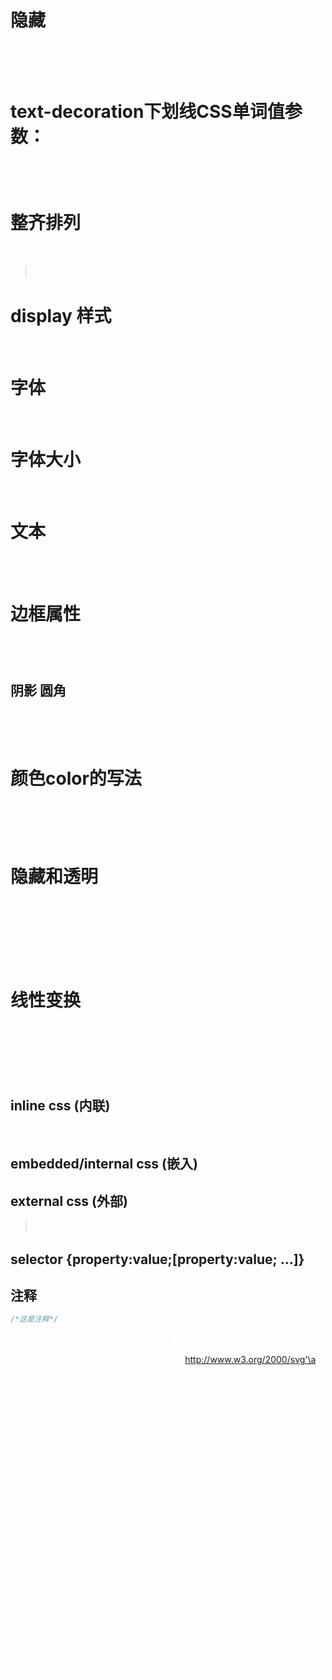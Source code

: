 # 隐藏
display: none;

a:link
a:Visit
a:hover


# text-decoration下划线CSS单词值参数：
none : 　无装饰
blink : 　闪烁
underline : 　下划线
line-through : 　贯穿线
overline : 　上划线


# 整齐排列
float:left
> 或者是什么grid的,,不怎么用呢...

# display 样式
inline
block
inline-block

# 字体
font-size:10px;
font-family
font-weight
font-height
# 字体大小
font-size

# 文本
text-align
text-indent
text-decoration
text-spacing
text-overflow
letter-spacing


# 边框属性
border-weight:10px;
border-style:[solid（默认实线），dotted（点线），dashed（虚线）];
border-color:red;
border:10px dotted red;...
## 阴影  圆角
border-radius:5px;
box-shadow: 2px 2px 5px #000;

transform: rotate(45deg); & transform-origin: 250px 150px;

# 颜色color的写法
单词：red，blue，yellow等；
十六进制：#000，#fff，#060606 等；
rgb形式：rgb(255,255,255)；
rgba形式：rgba(0,0,0,0.5) ，里面的a代表的是透明度，范围是`0~1`，数值越大越不透明；

# 隐藏和透明
透明（指的是元素不能被看见，但是位置依然被占据）
1.opacity:0~1：透明度，作用于整体，用得比较少；
2.visibility:hidden：元素可见度，表示该元素透明，位置依然占据；
3.background-color:rgba(0,0,0,0~1)：表示背景色的透明度，a的值为0时完全透明；
隐藏（指元素整体消失，并且不占据位置）
1.display:none：表示设置该元素消失，不占据位置也看不见；

# 线性变换

background: linear-gradient(217deg, rgba(255,0,0,.8), rgba(255,0,0,0) 70.71%),
            linear-gradient(127deg, rgba(0,255,0,.8), rgba(0,255,0,0) 70.71%),
            linear-gradient(336deg, rgba(0,0,255,.8), rgba(0,0,255,0) 70.71%);

从底向左,,度数增加
## inline css     (内联)

<p style="color:white">this is a example of inline css</p>

## embedded/internal css    (嵌入)

<style>p{color:white;}</style>



## external css    (外部)

<link rel="stylesheet" href="example.css">

> href:(**H**ypertext **REF**erence) (超文本参考)



## selector {property:value;[property:value; ...]}



## 注释

```css
/*这是注释*/
```


absolute 中的 absolute 相当于   revelate 呢






url("data:image/svg+xml,%3Csvg xmlns='http://www.w3.org/2000/svg'\a     width='100' height='100' viewBox='0 0 100 100'%3E%3Cg \a     fill-rule='evenodd'%3E%3Cg \a     fill='%23d3c3db' fill-opacity='0.4'%3E%3Cpath opacity='.5'\a     d='M96 95h4v1h-4v4h-1v-4h-9v4h-1v-4h-9v4h-1v-4h-9v4h-1v-4h-9v4h-1v-4h-9v4h-1v-4h-9v4h-1v-4h-9v4h-1v-4h-9v4h-1v-4H0v-1h15v-9H0v-1h15v-9H0v-1h15v-9H0v-1h15v-9H0v-1h15v-9H0v-1h15v-9H0v-1h15v-9H0v-1h15v-9H0v-1h15V0h1v15h9V0h1v15h9V0h1v15h9V0h1v15h9V0h1v15h9V0h1v15h9V0h1v15h9V0h1v15h9V0h1v15h4v1h-4v9h4v1h-4v9h4v1h-4v9h4v1h-4v9h4v1h-4v9h4v1h-4v9h4v1h-4v9h4v1h-4v9zm-1 0v-9h-9v9h9zm-10 0v-9h-9v9h9zm-10 0v-9h-9v9h9zm-10 0v-9h-9v9h9zm-10 0v-9h-9v9h9zm-10 0v-9h-9v9h9zm-10 0v-9h-9v9h9zm-10 0v-9h-9v9h9zm-9-10h9v-9h-9v9zm10 0h9v-9h-9v9zm10 0h9v-9h-9v9zm10 0h9v-9h-9v9zm10 0h9v-9h-9v9zm10 0h9v-9h-9v9zm10 0h9v-9h-9v9zm10 0h9v-9h-9v9zm9-10v-9h-9v9h9zm-10 0v-9h-9v9h9zm-10 0v-9h-9v9h9zm-10 0v-9h-9v9h9zm-10 0v-9h-9v9h9zm-10 0v-9h-9v9h9zm-10 0v-9h-9v9h9zm-10 0v-9h-9v9h9zm-9-10h9v-9h-9v9zm10 0h9v-9h-9v9zm10 0h9v-9h-9v9zm10 0h9v-9h-9v9zm10 0h9v-9h-9v9zm10 0h9v-9h-9v9zm10 0h9v-9h-9v9zm10 0h9v-9h-9v9zm9-10v-9h-9v9h9zm-10 0v-9h-9v9h9zm-10 0v-9h-9v9h9zm-10 0v-9h-9v9h9zm-10 0v-9h-9v9h9zm-10 0v-9h-9v9h9zm-10 0v-9h-9v9h9zm-10 0v-9h-9v9h9zm-9-10h9v-9h-9v9zm10 0h9v-9h-9v9zm10 0h9v-9h-9v9zm10 0h9v-9h-9v9zm10 0h9v-9h-9v9zm10 0h9v-9h-9v9zm10 0h9v-9h-9v9zm10 0h9v-9h-9v9zm9-10v-9h-9v9h9zm-10 0v-9h-9v9h9zm-10 0v-9h-9v9h9zm-10 0v-9h-9v9h9zm-10 0v-9h-9v9h9zm-10 0v-9h-9v9h9zm-10 0v-9h-9v9h9zm-10 0v-9h-9v9h9zm-9-10h9v-9h-9v9zm10 0h9v-9h-9v9zm10 0h9v-9h-9v9zm10 0h9v-9h-9v9zm10 0h9v-9h-9v9zm10 0h9v-9h-9v9zm10 0h9v-9h-9v9zm10 0h9v-9h-9v9z'/%3E%3Cpath d='M6 5V0H5v5H0v1h5v94h1V6h94V5H6z'/%3E%3C/g%3E%3C/g%3E%3C/svg%3E")



